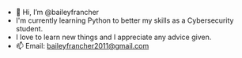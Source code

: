 - 👋 Hi, I’m @baileyfrancher
- I'm currently learning Python to better my skills as a Cybersecurity student.
- I love to learn new things and I appreciate any advice given. 
- 📫 Email: baileyfrancher2011@gmail.com

<!---
baileyfrancher/baileyfrancher is a ✨ special ✨ repository because its `README.md` (this file) appears on your GitHub profile.
You can click the Preview link to take a look at your changes.
--->
